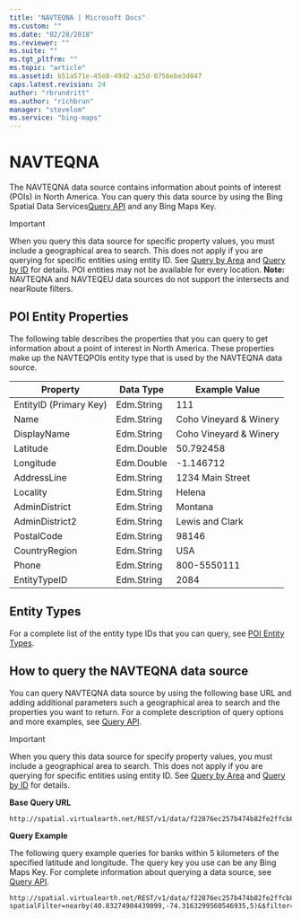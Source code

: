 ```yaml
---
title: "NAVTEQNA | Microsoft Docs"
ms.custom: ""
ms.date: "02/28/2018"
ms.reviewer: ""
ms.suite: ""
ms.tgt_pltfrm: ""
ms.topic: "article"
ms.assetid: b51a571e-45e8-49d2-a25d-0756ebe3d847
caps.latest.revision: 24
author: "rbrundritt"
ms.author: "richbrun"
manager: "stevelom"
ms.service: "bing-maps"
---
```

# NAVTEQNA
The NAVTEQNA data source contains information about points of interest (POIs) in North America. You can query this data source by using the Bing Spatial Data Services[Query API](../query-api/index.md) and any Bing Maps Key.  
  
> [!IMPORTANT]
>  When you query this data source for specific property values, you must include a geographical area to search. This does not apply if you are querying for specific entities using entity ID. See [Query by Area](../query-api/query-by-area.m) and [Query by ID](../query-api/query-by-id.md) for details. POI entities may not be available for every location.                                              **Note:**  NAVTEQNA and NAVTEQEU data sources do not support the intersects and nearRoute filters.  
  
## POI Entity Properties  
 The following table describes the properties that you can query to get information about a point of interest in North America. These properties make up the NAVTEQPOIs entity type that is used by the NAVTEQNA data source.  
  
|Property|Data Type|Example Value|  
|--------------|---------------|-------------------|  
|EntityID (Primary Key)|Edm.String|111|  
|Name|Edm.String|Coho Vineyard & Winery|  
|DisplayName|Edm.String|Coho Vineyard & Winery|  
|Latitude|Edm.Double|50.792458|  
|Longitude|Edm.Double|-1.146712|  
|AddressLine|Edm.String|1234 Main Street|  
|Locality|Edm.String|Helena|  
|AdminDistrict|Edm.String|Montana|  
|AdminDistrict2|Edm.String|Lewis and Clark|  
|PostalCode|Edm.String|98146|  
|CountryRegion|Edm.String|USA|  
|Phone|Edm.String|800-5550111|  
|EntityTypeID|Edm.String|2084|  
  
## Entity Types  
 For a complete list of the entity type IDs that you can query, see [POI Entity Types](../public-data-sources/poi-entity-types.md).  
  
## How to query the NAVTEQNA data source  
 You can query NAVTEQNA data source by using the following base URL and adding additional parameters such a geographical area to search and the properties you want to return. For a complete description of query options and more examples, see [Query API](../query-api/index.md).  
  
> [!IMPORTANT]
>  When you query this data source for specify property values, you must include a geographical area to search. This does not apply if you are querying for specific entities using entity ID. See [Query by Area](../query-api/query-by-area.m) and [Query by ID](../query-api/query-by-id.md) for details.  
  
 **Base Query URL**  
  
```  
http://spatial.virtualearth.net/REST/v1/data/f22876ec257b474b82fe2ffcb8393150/NavteqNA/NavteqPOIs  
```  
  
 **Query Example**  
  
 The following query example queries for banks within 5 kilometers of the specified latitude and longitude. The query key you use can be any Bing Maps Key. For complete information about querying a data source, see [Query API](../query-api/index.md).  
  
```  
http://spatial.virtualearth.net/REST/v1/data/f22876ec257b474b82fe2ffcb8393150/NavteqNA/NavteqPOIs?spatialFilter=nearby(40.83274904439099,-74.3163299560546935,5)&$filter=EntityTypeID%20eq%20'6000'&$select=EntityID,DisplayName,Latitude,Longitude,__Distance&$top=3&key=anyBingMapsKey  
```
